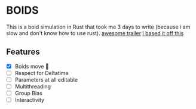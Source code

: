 # BOIDS
This is a boid simulation in Rust that took me 3 days to write (because i am slow and don't know how to use rust).
[awesome trailer](/resources/epictrailer.mkv)
[I based it off this](https://vanhunteradams.com/Pico/Animal_Movement/Boids-algorithm.html)

## Features
- [x] Boids move 🤯
- [ ] Respect for Deltatime
- [ ] Parameters at all editable
- [ ] Multithreading
- [ ] Group Bias
- [ ] Interactivity
